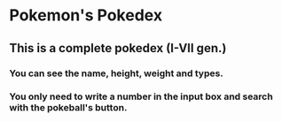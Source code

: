 # **Pokemon's Pokedex**

## This is a complete pokedex (I-VII gen.)

### You can see the name, height, weight and types.

### You only need to write a number in the input box and search with the pokeball's button.
